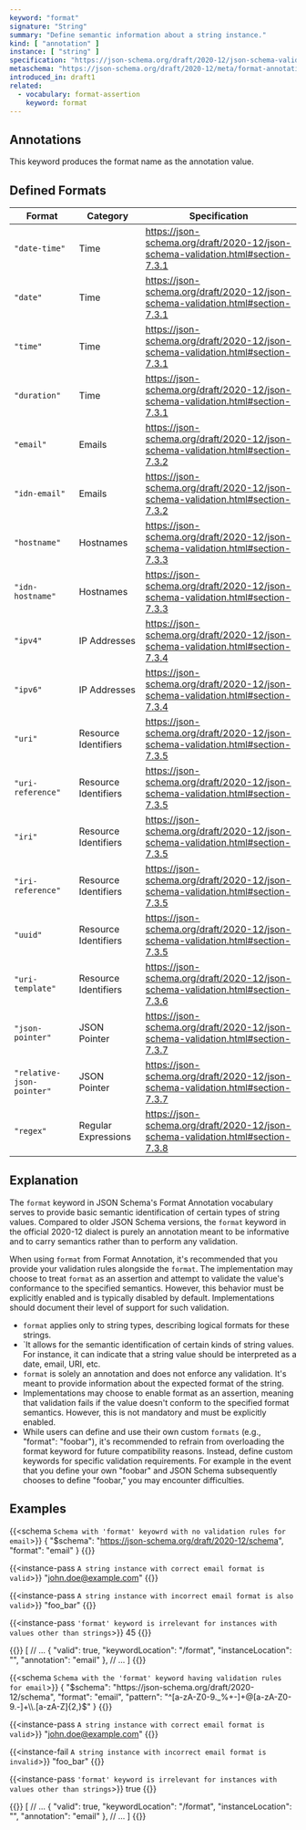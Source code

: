 ```yaml
---
keyword: "format"
signature: "String"
summary: "Define semantic information about a string instance."
kind: [ "annotation" ]
instance: [ "string" ]
specification: "https://json-schema.org/draft/2020-12/json-schema-validation.html#section-7.2.1"
metaschema: "https://json-schema.org/draft/2020-12/meta/format-annotation"
introduced_in: draft1
related:
  - vocabulary: format-assertion
    keyword: format
---
```


Annotations
-----------

This keyword produces the format name as the annotation value.

Defined Formats
---------------

| Format                    | Category             | Specification |
|---------------------------|----------------------|---------------|
| `"date-time"`             | Time                 | https://json-schema.org/draft/2020-12/json-schema-validation.html#section-7.3.1 |
| `"date"`                  | Time                 | https://json-schema.org/draft/2020-12/json-schema-validation.html#section-7.3.1 |
| `"time"`                  | Time                 | https://json-schema.org/draft/2020-12/json-schema-validation.html#section-7.3.1 |
| `"duration"`              | Time                 | https://json-schema.org/draft/2020-12/json-schema-validation.html#section-7.3.1 |
| `"email"`                 | Emails               | https://json-schema.org/draft/2020-12/json-schema-validation.html#section-7.3.2 |
| `"idn-email"`             | Emails               | https://json-schema.org/draft/2020-12/json-schema-validation.html#section-7.3.2 |
| `"hostname"`              | Hostnames            | https://json-schema.org/draft/2020-12/json-schema-validation.html#section-7.3.3 |
| `"idn-hostname"`          | Hostnames            | https://json-schema.org/draft/2020-12/json-schema-validation.html#section-7.3.3 |
| `"ipv4"`                  | IP Addresses         | https://json-schema.org/draft/2020-12/json-schema-validation.html#section-7.3.4 |
| `"ipv6"`                  | IP Addresses         | https://json-schema.org/draft/2020-12/json-schema-validation.html#section-7.3.4 |
| `"uri"`                   | Resource Identifiers | https://json-schema.org/draft/2020-12/json-schema-validation.html#section-7.3.5 |
| `"uri-reference"`         | Resource Identifiers | https://json-schema.org/draft/2020-12/json-schema-validation.html#section-7.3.5 |
| `"iri"`                   | Resource Identifiers | https://json-schema.org/draft/2020-12/json-schema-validation.html#section-7.3.5 |
| `"iri-reference"`         | Resource Identifiers | https://json-schema.org/draft/2020-12/json-schema-validation.html#section-7.3.5 |
| `"uuid"`                  | Resource Identifiers | https://json-schema.org/draft/2020-12/json-schema-validation.html#section-7.3.5 |
| `"uri-template"`          | Resource Identifiers | https://json-schema.org/draft/2020-12/json-schema-validation.html#section-7.3.6 |
| `"json-pointer"`          | JSON Pointer         | https://json-schema.org/draft/2020-12/json-schema-validation.html#section-7.3.7 |
| `"relative-json-pointer"` | JSON Pointer         | https://json-schema.org/draft/2020-12/json-schema-validation.html#section-7.3.7 |
| `"regex"`                 | Regular Expressions  | https://json-schema.org/draft/2020-12/json-schema-validation.html#section-7.3.8 |

## Explanation

The `format` keyword in JSON Schema's Format Annotation vocabulary serves to provide basic semantic identification of certain types of string values. Compared to older JSON Schema versions, the `format` keyword in the official 2020-12 dialect is purely an annotation meant to be informative and to carry semantics rather than to perform any validation.

When using `format` from Format Annotation, it's recommended that you provide your validation rules alongside the `format`. The implementation may choose to treat `format` as an assertion and attempt to validate the value's conformance to the specified semantics. However, this behavior must be explicitly enabled and is typically disabled by default. Implementations should document their level of support for such validation.

* `format` applies only to string types, describing logical formats for these strings.
* `It allows for the semantic identification of certain kinds of string values. For instance, it can indicate that a string value should be interpreted as a date, email, URI, etc.
* `format` is solely an annotation and does not enforce any validation. It's meant to provide information about the expected format of the string.
* Implementations may choose to enable format as an assertion, meaning that validation fails if the value doesn't conform to the specified format semantics. However, this is not mandatory and must be explicitly enabled.
* While users can define and use their own custom `formats` (e.g., "format": "foobar"), it's recommended to refrain from overloading the format keyword for future compatibility reasons. Instead, define custom keywords for specific validation requirements. For example in the event that you define your own "foobar" and JSON Schema subsequently chooses to define "foobar," you may encounter difficulties.

## Examples

{{<schema `Schema with 'format' keyowrd with no validation rules for email`>}}
{
  "$schema": "https://json-schema.org/draft/2020-12/schema",
  "format": "email"
}
{{</schema>}}

{{<instance-pass `A string instance with correct email format is valid`>}}
"john.doe@example.com"
{{</instance-pass>}}

{{<instance-pass `A string instance with incorrect email format is also valid`>}}
"foo_bar"
{{</instance-pass>}}

{{<instance-pass `'format' keyword is irrelevant for instances with values other than strings`>}}
45
{{</instance-pass>}}

{{<instance-annotation>}}
[
  // ...
  {
    "valid": true,
    "keywordLocation": "/format",
    "instanceLocation": "",
    "annotation": "email"
  },
  // ...
]
{{</instance-annotation>}}

{{<schema `Schema with the 'format' keyword having validation rules for email`>}}
{
  "$schema": "https://json-schema.org/draft/2020-12/schema",
  "format": "email",
  "pattern": "^[a-zA-Z0-9._%+-]+@[a-zA-Z0-9.-]+\\.[a-zA-Z]{2,}$"
}
{{</schema>}}

{{<instance-pass `A string instance with correct email format is valid`>}}
"john.doe@example.com"
{{</instance-pass>}}

{{<instance-fail `A string instance with incorrect email format is invalid`>}}
"foo_bar"
{{</instance-fail>}}

{{<instance-pass `'format' keyword is irrelevant for instances with values other than strings`>}}
true
{{</instance-pass>}}

{{<instance-annotation>}}
[
  // ...
  {
    "valid": true,
    "keywordLocation": "/format",
    "instanceLocation": "",
    "annotation": "email"
  },
  // ...
]
{{</instance-annotation>}}